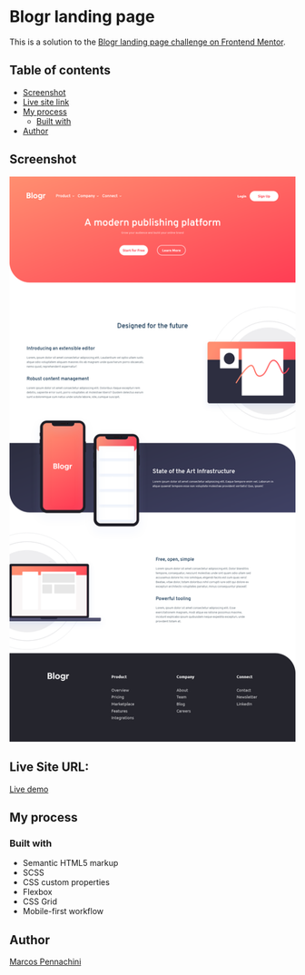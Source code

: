# Blogr landing page

This is a solution to the [Blogr landing page challenge on Frontend Mentor](https://www.frontendmentor.io/challenges/blogr-landing-page-EX2RLAApP).

## Table of contents

- [Screenshot](#screenshot)
- [Live site link](#link-site-URL)
- [My process](#my-process)
  - [Built with](#built-with)
- [Author](#author)

## Screenshot

![Screenshot](./screenshot.png)

## Live Site URL:

[Live demo](https://blogr-landing-page-sigma.vercel.app/)

## My process

### Built with

- Semantic HTML5 markup
- SCSS
- CSS custom properties
- Flexbox
- CSS Grid
- Mobile-first workflow

## Author

[Marcos Pennachini](https://linkedin.com/in/marcos-pennachini)
